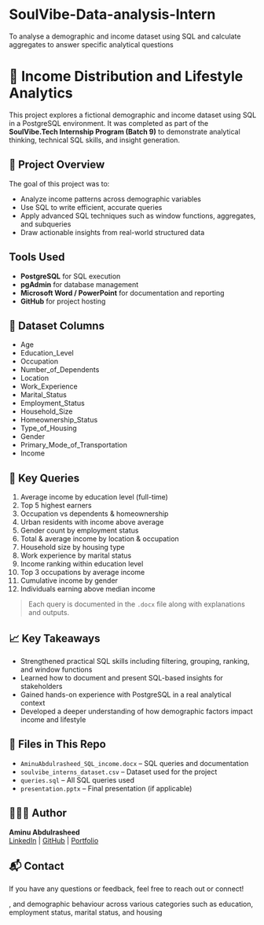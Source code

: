 # SoulVibe-Data-analysis-Intern
 To analyse a demographic and income dataset using SQL and calculate aggregates to answer specific analytical questions

# 🧠 Income Distribution and Lifestyle Analytics

This project explores a fictional demographic and income dataset using SQL in a PostgreSQL environment. It was completed as part of the **SoulVibe.Tech Internship Program (Batch 9)** to demonstrate analytical thinking, technical SQL skills, and insight generation.

## 📁 Project Overview

The goal of this project was to:
- Analyze income patterns across demographic variables
- Use SQL to write efficient, accurate queries
- Apply advanced SQL techniques such as window functions, aggregates, and subqueries
- Draw actionable insights from real-world structured data

##  Tools Used

- **PostgreSQL** for SQL execution
- **pgAdmin** for database management
- **Microsoft Word / PowerPoint** for documentation and reporting
- **GitHub** for project hosting

## 🧩 Dataset Columns

- Age
- Education_Level
- Occupation
- Number_of_Dependents
- Location
- Work_Experience
- Marital_Status
- Employment_Status
- Household_Size
- Homeownership_Status
- Type_of_Housing
- Gender
- Primary_Mode_of_Transportation
- Income

## 📌 Key Queries

1. Average income by education level (full-time)
2. Top 5 highest earners
3. Occupation vs dependents & homeownership
4. Urban residents with income above average
5. Gender count by employment status
6. Total & average income by location & occupation
7. Household size by housing type
8. Work experience by marital status
9. Income ranking within education level
10. Top 3 occupations by average income
11. Cumulative income by gender
12. Individuals earning above median income

> Each query is documented in the `.docx` file along with explanations and outputs.

## 📈 Key Takeaways

- Strengthened practical SQL skills including filtering, grouping, ranking, and window functions
- Learned how to document and present SQL-based insights for stakeholders
- Gained hands-on experience with PostgreSQL in a real analytical context
- Developed a deeper understanding of how demographic factors impact income and lifestyle

## 📎 Files in This Repo

- `AminuAbdulrasheed_SQL_income.docx` – SQL queries and documentation
- `soulvibe_interns_dataset.csv` – Dataset used for the project
- `queries.sql` – All SQL queries used
- `presentation.pptx` – Final presentation (if applicable)

## 👨🏽‍💻 Author

**Aminu Abdulrasheed**  
[LinkedIn](https://www.linkedin.com/in/aminu-abdulrasheed-747597232/) | [GitHub](https://github.com/Abdulrasheed055) | [Portfolio](https://github.com/Abdulrasheed055/Data-analyst-portfolio-)


## 📬 Contact

If you have any questions or feedback, feel free to reach out or connect!

, and demographic behaviour across various categories such as education, employment status, marital status, and housing

